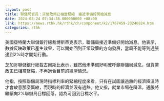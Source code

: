 ```yaml
---
layout: post
title: 聯儲局官員：貨幣政策已相當緊縮　接近準備好開始減息
date: 2024-08-24 07:34:38.000000000 +08:00
link: https://news.rthk.hk/rthk/ch/component/k2/1767459-20240824.htm
categories: rthk
---
```


美國亞特蘭大聯儲銀行總裁博斯蒂克表示，聯儲局接近準備好開始減息。他表示，數據反映政策已產生效果，可以開始回到正常政策的方向發展，當局不能等到通脹達到2%時才開始行動。

芝加哥聯儲銀行總裁古爾斯比表示，雖然他未準備好明確呼籲聯儲局減息，但貨幣政策已相當緊縮，不再適合目前的經濟情況。

他指，按照聯儲局現時指標利率的緊縮程度來看，只有在試圖讓過熱的經濟降溫時才會故意那麼緊縮，而現時的經濟並沒有過熱。他又指，就業市場在降溫，通脹將繼續向2%聯儲局目標回落，認為可回到目標水平。
